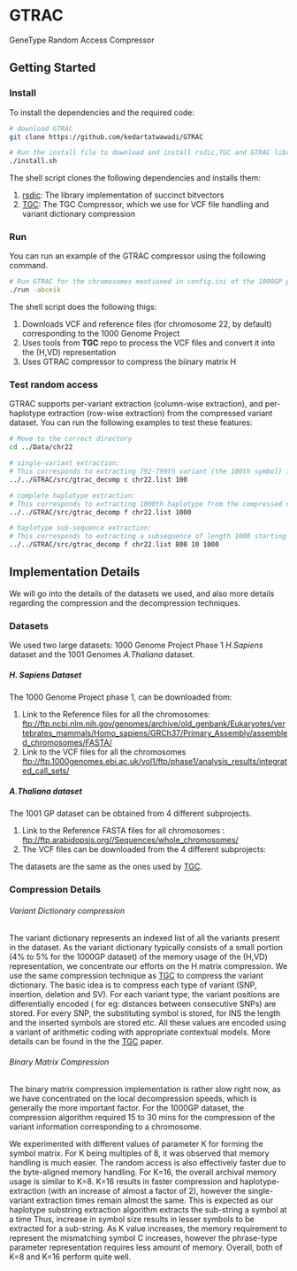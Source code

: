 # GTRAC
GeneType Random Access Compressor

## Getting Started
### Install
To install the dependencies and the required code:
```bash
# download GTRAC
git clone https://github.com/kedartatwawadi/GTRAC

# Run the install file to download and install rsdic,TGC and GTRAC libraries
./install.sh
```

The shell script clones the following dependencies and installs them:

1. [rsdic](https://github.com/kedartatwawadi/rsdic): The library implementation of succinct bitvectors
2. [TGC](https://github.com/refresh-bio/TGC): The TGC Compressor, which we use for VCF file handling and variant dictionary compression

### Run
You can run an example of the GTRAC compressor using the following command.
```bash
# Run GTRAC for the chromosomes mentioned in config.ini of the 1000GP project
./run -abceik
```
The shell script does the following thigs:

1. Downloads VCF and reference files (for chromosome 22, by default) corresponding to the 1000 Genome Project
2. Uses tools from **TGC** repo to process the VCF files and convert it into the (H,VD) representation
3. Uses GTRAC compressor to compress the biinary matrix H  

### Test random access
GTRAC supports per-variant extraction (column-wise extraction), and per-haplotype extraction (row-wise extraction) from the compressed variant dataset. You can run the following examples to test these features:
```bash
# Move to the correct directory
cd ../Data/chr22

# single-variant extraction:
# This corresponds to extracting 792-799th variant (the 100th symbol) information at a time. 
../../GTRAC/src/gtrac_decomp c chr22.list 100

# complete haplotype extraction: 
# This corresponds to extracting 1000th haplotype from the compressed dataset. 
../../GTRAC/src/gtrac_decomp f chr22.list 1000

# haplotype sub-sequence extraction: 
# This corresponds to extracting a subsequence of length 1000 starting from 10th symbol of 800th haplotype of the compressed dataset. 
../../GTRAC/src/gtrac_decomp f chr22.list 800 10 1000

```

## Implementation Details
We will go into the details of the datasets we used, and also more details regarding the compression and the decompression techniques.

### Datasets
We used two large datasets: 1000 Genome Project Phase 1 *H.Sapiens* dataset and the 1001 Genomes *A.Thaliana* dataset.

##### H. Sapiens Dataset 
The 1000 Genome Project phase 1, can be downloaded from:

1. Link to the Reference files for all the chromosomes:  <ftp://ftp.ncbi.nlm.nih.gov/genomes/archive/old_genbank/Eukaryotes/vertebrates_mammals/Homo_sapiens/GRCh37/Primary_Assembly/assembled_chromosomes/FASTA/>
2. Link to the VCF files for all the chromosomes <ftp://ftp.1000genomes.ebi.ac.uk/vol1/ftp/phase1/analysis_results/integrated_call_sets/>

##### A.Thaliana dataset 
The 1001 GP dataset can be obtained from 4 different subprojects.

1. Link to the Reference FASTA files for all chromosomes : <ftp://ftp.arabidopsis.org//Sequences/whole_chromosomes/>
2. The VCF files can be downloaded from the 4 different subprojects:


The datasets are the same as the ones used by [TGC](sun.aei.polsl.pl/tgc/).

### Compression Details
###### Variant Dictionary compression
The variant dictionary represents an indexed list of all the variants present in the dataset. As the variant dictionary typically consists of a small portion (4% to 5% for the 1000GP dataset) of the memory usage of the (H,VD) representation, we concentrate our efforts on the H matrix compression. We use the same compression technique as [TGC](sun.aei.polsl.pl/tgc/) to compress the variant dictionary. The basic idea is to compress each type of variant (SNP, insertion, deletion and SV). For each variant type, the variant positions are differentially encoded ( for eg: distances between consecutive SNPs) are stored. For every SNP, the substituting symbol is stored, for INS the length and the inserted symbols are stored etc. All these values are encoded using a variant of arithmetic coding with appropriate contextual models.
More details can be found in the the [TGC](sun.aei.polsl.pl/tgc/) paper.

###### Binary Matrix Compression
The binary matrix compression implementation is rather slow right now, as we have concentrated on the local decompression speeds, which is generally the more important factor. For the 1000GP dataset, the compression algorithm required 15 to 30 mins for the compression of the variant information corresponding to a chromosome.

We experimented with different values of parameter K for forming the symbol matrix. For K being multiples of 8, it was observed that memory handling is much easier. The random access is also effectively faster due to the byte-aligned memory handling. For K=16, the overall archival memory usage is similar to K=8. K=16 results in faster compression and haplotype-extraction (with an increase of almost a factor of 2), however the single-variant extraction times remain almost the same. This is expected as our haplotype substring extraction algorithm extracts the sub-string a symbol at a time Thus, increase in symbol size results in lesser symbols to be extracted for a sub-string. As K value increases, the memory requirement to represent the mismatching symbol C increases, however the phrase-type parameter representation requires less amount of memory. Overall, both of K=8 and K=16 perform quite well.




